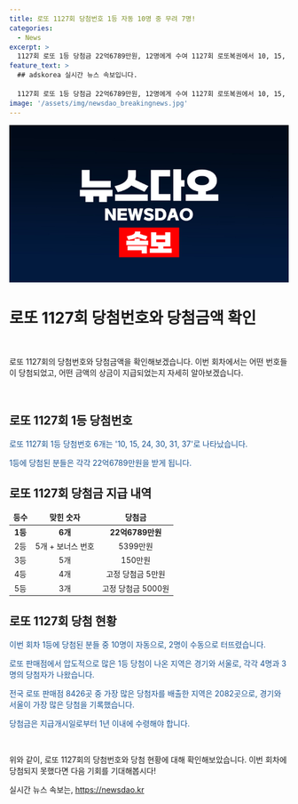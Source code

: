 ```yaml
---
title: 로또 1127회 당첨번호 1등 자동 10명 중 무려 7명!
categories:
  - News
excerpt: >
  1127회 로또 1등 당첨금 22억6789만원, 12명에게 수여 1127회 로또복권에서 10, 15, 24, 30, 31, 37로 당첨되어 1등금 22억6789만원을 받는 당첨자는 12명이다. 2등 84명, 3등 3007명, 4등 14만5646명, 5등 244만3423명이 나왔으며, 당첨금은 1년 이내 수령 가능하다.
feature_text: >
  ## adskorea 실시간 뉴스 속보입니다.

  1127회 로또 1등 당첨금 22억6789만원, 12명에게 수여 1127회 로또복권에서 10, 15, 24, 30, 31, 37로 당첨되어 1등금 22억6789만원을 받는 당첨자는 12명이다. 2등 84명, 3등 3007명, 4등 14만5646명, 5등 244만3423명이 나왔으며, 당첨금은 1년 이내 수령 가능하다.
image: '/assets/img/newsdao_breakingnews.jpg'
---
```


<p><img src="/assets/img/newsdao_breakingnews.jpg" alt="adskorea 속보" /></p>

<h1>로또 1127회 당첨번호와 당첨금액 확인</h1>

<p data-ke-size="size16">&nbsp;</p>

<p>로또 1127회의 당첨번호와 당첨금액을 확인해보겠습니다. 이번 회차에서는 어떤 번호들이 당첨되었고, 어떤 금액의 상금이 지급되었는지 자세히 알아보겠습니다.</p>

<p data-ke-size="size16">&nbsp;</p>

<h2 data-ke-size="size26">로또 1127회 1등 당첨번호</h2>

<p><span style="color: #1a5490;">로또 1127회 1등 당첨번호 6개는 '10, 15, 24, 30, 31, 37'로 나타났습니다.</span></p>

<p><span style="color: #1a5490;">1등에 당첨된 분들은 각각 22억6789만원을 받게 됩니다.</span></p>

<h2 data-ke-size="size26">로또 1127회 당첨금 지급 내역</h2>

<table>
<thead>
<tr>
<td style="text-align: center; height: 17px;"><b>등수</b></td>
<td style="text-align: center; height: 17px;"><b>맞힌 숫자</b></td>
<td style="text-align: center; height: 17px;"><b>당첨금</b></td>
</tr>
</thead>
<tbody>
<tr>
<td style="text-align: center; height: 17px;"><b>1등</b></td>
<td style="text-align: center; height: 17px;"><b>6개</b></td>
<td style="text-align: center; height: 17px;"><b>22억6789만원</b></td>
</tr>
<tr>
<td style="text-align: center; height: 17px;">2등</td>
<td style="text-align: center; height: 17px;">5개 + 보너스 번호</td>
<td style="text-align: center; height: 17px;">5399만원</td>
</tr>
<tr>
<td style="text-align: center; height: 17px;">3등</td>
<td style="text-align: center; height: 17px;">5개</td>
<td style="text-align: center; height: 17px;">150만원</td>
</tr>
<tr>
<td style="text-align: center; height: 17px;">4등</td>
<td style="text-align: center; height: 17px;">4개</td>
<td style="text-align: center; height: 17px;">고정 당첨금 5만원</td>
</tr>
<tr>
<td style="text-align: center; height: 17px;">5등</td>
<td style="text-align: center; height: 17px;">3개</td>
<td style="text-align: center; height: 17px;">고정 당첨금 5000원</td>
</tr>
</tbody>
</table>

<h2 data-ke-size="size26">로또 1127회 당첨 현황</h2>

<p><span style="color: #1a5490;">이번 회차 1등에 당첨된 분들 중 10명이 자동으로, 2명이 수동으로 터뜨렸습니다.</span></p>

<p><span style="color: #1a5490;">로또 판매점에서 압도적으로 많은 1등 당첨이 나온 지역은 경기와 서울로, 각각 4명과 3명의 당첨자가 나왔습니다.</span></p>

<p><span style="color: #1a5490;">전국 로또 판매점 8426곳 중 가장 많은 당첨자를 배출한 지역은 2082곳으로, 경기와 서울이 가장 많은 당첨을 기록했습니다.</span></p>

<p><span style="color: #1a5490;">당첨금은 지급개시일로부터 1년 이내에 수령해야 합니다.</span></p>

<p data-ke-size="size16">&nbsp;</p>

<p>위와 같이, 로또 1127회의 당첨번호와 당첨 현황에 대해 확인해보았습니다. 이번 회차에 당첨되지 못했다면 다음 기회를 기대해봅시다!</p>
실시간 뉴스 속보는, <a href="https://newsdao.kr" rel="dofollow">https://newsdao.kr</a>


